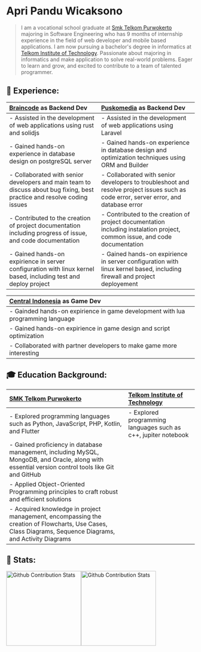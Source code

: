 # Apri Pandu Wicaksono

> I am a vocational school graduate at [Smk Telkom Purwokerto](https://github.com/smktelkompwt) majoring in Software Engineering who has 9 months of internship experience in the field of web developer and mobile based applications. I am now pursuing a bachelor's degree in informatics at [Telkom Institute of Technology](https://ittelkom-pwt.ac.id). Passionate about majoring in informatics and make application to solve real-world problems. Eager to learn and grow, and excited to contribute to a team of talented programmer.

## 💼 Experience:

| <a href="https://github.com/softegra-sinergi">Braincode</a> as Backend Dev    | <a href="https://github.com/puskomedia">Puskomedia</a> as Backend Dev    |
| :---                                                                                | :---                                                                     |
| - Assisted in the development of web applications using rust and solidjs     | - Assisted in the development of web applications using Laravel          |
| - Gained hands-on experience in database design on postgreSQL server                 | - Gained hands-on experience in database design and optimization techniques using ORM and Builder |
| - Collaborated with senior developers and main team to discuss about bug fixing, best practice and resolve coding issues                | - Collaborated with senior developers to troubleshoot and resolve project issues such as code error, server error, and database error |
| - Contributed to the creation of project documentation including progress of issue, and code documentation | - Contributed to the creation of project documentation including instalation project, common issue, and code documentation |
| - Gained hands-on expirience in server configuration with linux kernel based, including test and deploy project | - Gained hands-on expirience in server configuration with linux kernel based, including firewall and project deployement |

| <a href="https://github.com/Central-Indonesia">Central Indonesia</a> as Game Dev    |
| :---                                                                                |
| - Gainded hands-on expirience in game development with lua programming language     |
| - Gained hands-on expirience in game design and script optimization                 |
| - Collaborated with partner developers to make game more interesting                |

## 🎓 Education Background:

| <a href="https://smktelkom-pwt.sch.id">SMK Telkom Purwokerto</a>                                                                                          | <a href="https://ittelkom-pwt.ac.id">Telkom Institute of Technology</a>
| :---                                                                                                                                                      | :---
| - Explored programming languages such as Python, JavaScript, PHP, Kotlin, and Flutter                                                                     | - Explored programming languages such as c++, jupiter notebook
| - Gained proficiency in database management, including MySQL, MongoDB, and Oracle, along with essential version control tools like Git and GitHub         |
| - Applied Object-Oriented Programming principles to craft robust and efficient solutions                                                                  |
| - Acquired knowledge in project management, encompassing the creation of Flowcharts, Use Cases, Class Diagrams, Sequence Diagrams, and Activity Diagrams  |

## 📝 Stats:

<div style="display: flex; justify-contect: space-between;">
  <img height=200 align="center" alt="Github Contribution Stats" src="https://github-readme-stats.vercel.app/api?username=Sleepy4k" />
  <img height=200 align="center" alt="Github Contribution Stats" src="https://github-readme-stats.vercel.app/api/top-langs?username=Sleepy4k&layout=compact&langs_count=8&card_width=320" />
</div>
